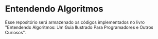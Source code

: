 # Entendendo Algoritmos

Esse repositório será armazenado os códigos implementados no livro "Entendendo Algoritmos: Um Guia Ilustrado Para Programadores e Outros Curiosos".
